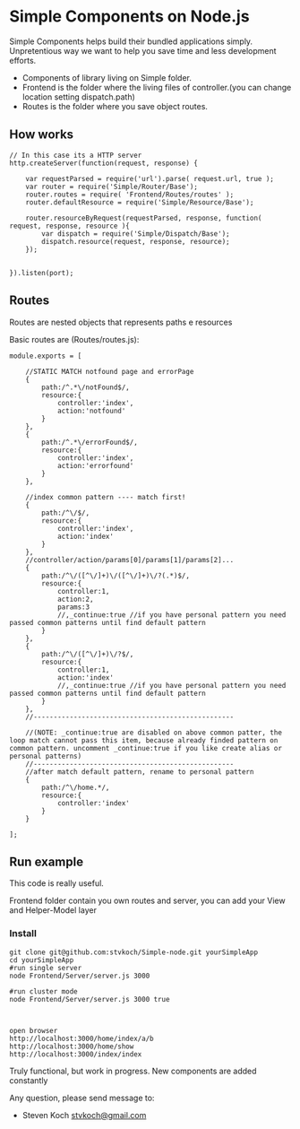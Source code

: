# Simple Components on Node.js




Simple Components helps build their bundled applications simply. Unpretentious way we want to help you save time and less development efforts.

 - Components of library living on Simple folder.
 - Frontend is the folder where the living files of controller.(you can change location setting dispatch.path)
 - Routes is the folder where you save object routes.

## How works

	// In this case its a HTTP server
	http.createServer(function(request, response) {

		var requestParsed = require('url').parse( request.url, true );
		var router = require('Simple/Router/Base');
		router.routes = require( 'Frontend/Routes/routes' );
		router.defaultResource = require('Simple/Resource/Base');

		router.resourceByRequest(requestParsed, response, function( request, response, resource ){
			var dispatch = require('Simple/Dispatch/Base');
			dispatch.resource(request, response, resource);
		});


	}).listen(port);

## Routes

Routes are nested objects that represents paths e resources

Basic routes are (Routes/routes.js):


	module.exports = [

		//STATIC MATCH notfound page and errorPage
		{
			path:/^.*\/notFound$/,
			resource:{
				controller:'index',
				action:'notfound'
			}
		},
		{
			path:/^.*\/errorFound$/,
			resource:{
				controller:'index',
				action:'errorfound'
			}
		},

		//index common pattern ---- match first!
		{
			path:/^\/$/,
			resource:{
				controller:'index',
				action:'index'
			}
		},
		//controller/action/params[0]/params[1]/params[2]...
		{
			path:/^\/([^\/]+)\/([^\/]+)\/?(.*)$/,
			resource:{
				controller:1,
				action:2,
				params:3
				//,_continue:true //if you have personal pattern you need passed common patterns until find default pattern
			}
		},
		{
			path:/^\/([^\/]+)\/?$/,
			resource:{
				controller:1,
				action:'index'
				//,_continue:true //if you have personal pattern you need passed common patterns until find default pattern
			}
		},
		//--------------------------------------------------

		//(NOTE: _continue:true are disabled on above common patter, the loop match cannot pass this item, because already finded pattern on common pattern. uncomment _continue:true if you like create alias or personal patterns)
		//--------------------------------------------------
		//after match default pattern, rename to personal pattern
		{
			path:/^\/home.*/,
			resource:{
				controller:'index'
			}
		}

	];





## Run example

This code is really useful.

 Frontend folder contain you own routes and server, you can add your View and Helper-Model layer

 
 ### Install

 	git clone git@github.com:stvkoch/Simple-node.git yourSimpleApp
 	cd yourSimpleApp
 	#run single server
 	node Frontend/Server/server.js 3000

 	#run cluster mode
 	node Frontend/Server/server.js 3000 true



 	open browser
 	http://localhost:3000/home/index/a/b
 	http://localhost:3000/home/show
 	http://localhost:3000/index/index









Truly functional, but work in progress. New components are added constantly

Any question, please send message to:
- Steven Koch <stvkoch@gmail.com>